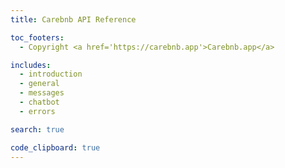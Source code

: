 ```yaml
---
title: Carebnb API Reference

toc_footers:
  - Copyright <a href='https://carebnb.app'>Carebnb.app</a>

includes:
  - introduction
  - general
  - messages
  - chatbot
  - errors

search: true

code_clipboard: true
---
```

